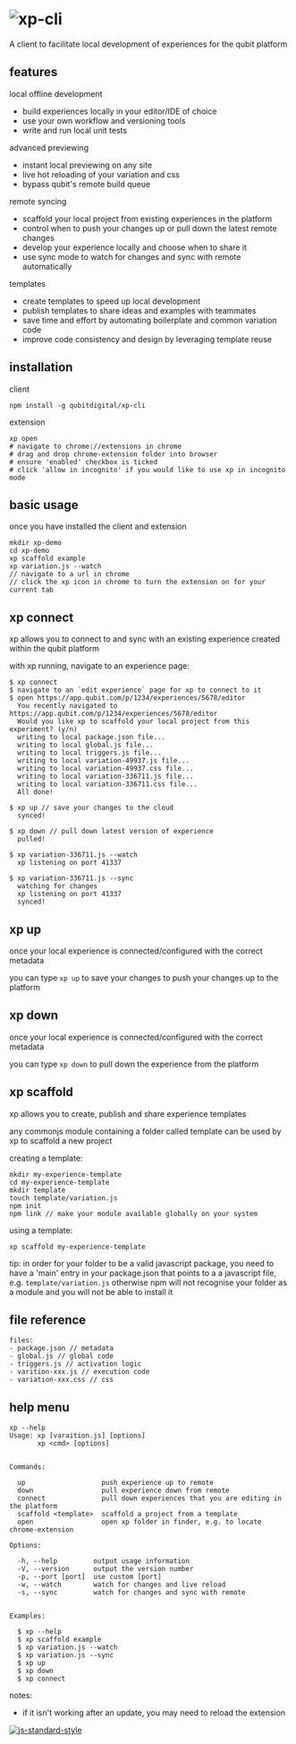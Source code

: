 # ![xp-cli](https://cloud.githubusercontent.com/assets/640611/18666410/a11b3394-7f23-11e6-99b5-5cbbca6da27f.png)

A client to facilitate local development of experiences for the qubit platform

## features

local offline development
- build experiences locally in your editor/IDE of choice
- use your own workflow and versioning tools
- write and run local unit tests

advanced previewing
- instant local previewing on any site
- live hot reloading of your variation and css
- bypass qubit's remote build queue

remote syncing
- scaffold your local project from existing experiences in the platform
- control when to push your changes up or pull down the latest remote changes
- develop your experience locally and choose when to share it
- use sync mode to watch for changes and sync with remote automatically

templates
- create templates to speed up local development
- publish templates to share ideas and examples with teammates
- save time and effort by automating boilerplate and common variation code
- improve code consistency and design by leveraging template reuse


## installation

client
```
npm install -g qubitdigital/xp-cli
```

extension
```
xp open
# navigate to chrome://extensions in chrome
# drag and drop chrome-extension folder into browser
# ensure 'enabled' checkbox is ticked
# click 'allow in incognito' if you would like to use xp in incognito mode
```

## basic usage

once you have installed the client and extension
```
mkdir xp-demo
cd xp-demo
xp scaffold example
xp variation.js --watch
// navigate to a url in chrome
// click the xp icon in chrome to turn the extension on for your current tab
```

## xp connect

xp allows you to connect to and sync with an existing experience created within the qubit platform

with xp running, navigate to an experience page:
```
$ xp connect
$ navigate to an `edit experience` page for xp to connect to it
$ open https://app.qubit.com/p/1234/experiences/5678/editor
  You recently navigated to https://app.qubit.com/p/1234/experiences/5678/editor
  Would you like xp to scaffold your local project from this experiment? (y/n)
  writing to local package.json file...
  writing to local global.js file...
  writing to local triggers.js file...
  writing to local variation-49937.js file...
  writing to local variation-49937.css file...
  writing to local variation-336711.js file...
  writing to local variation-336711.css file...
  All done!

$ xp up // save your changes to the cloud
  synced!

$ xp down // pull down latest version of experience
  pulled!

$ xp variation-336711.js --watch
  xp listening on port 41337

$ xp variation-336711.js --sync
  watching for changes
  xp listening on port 41337
  synced!
```

## xp up

once your local experience is connected/configured with the correct metadata

you can type ``` xp up ``` to save your changes to push your changes up to the platform

## xp down

once your local experience is connected/configured with the correct metadata

you can type ``` xp down ``` to pull down the experience from the platform

## xp scaffold

xp allows you to create, publish and share experience templates

any commonjs module containing a folder called template can be used by xp to scaffold a new project

creating a template:
```
mkdir my-experience-template
cd my-experience-template
mkdir template
touch template/variation.js
npm init
npm link // make your module available globally on your system
```

using a template:
```
xp scaffold my-experience-template
```

tip:
in order for your folder to be a valid javascript package, you need to have a 'main' entry in your package.json that points to a a javascript file, e.g. ``` template/variation.js ``` otherwise npm will not recognise your folder as a module and you will not be able to install it

## file reference

```
files:
- package.json // metadata
- global.js // global code
- triggers.js // activation logic
- varition-xxx.js // execution code
- variation-xxx.css // css
```

## help menu

```
xp --help
Usage: xp [varaition.js] [options]
       xp <cmd> [options]


Commands:

  up                   push experience up to remote
  down                 pull experience down from remote
  connect              pull down experiences that you are editing in the platform
  scaffold <template>  scaffold a project from a template
  open                 open xp folder in finder, e.g. to locate chrome-extension

Options:

  -h, --help         output usage information
  -V, --version      output the version number
  -p, --port [port]  use custom [port]
  -w, --watch        watch for changes and live reload
  -s, --sync         watch for changes and sync with remote


Examples:

  $ xp --help
  $ xp scaffold example
  $ xp variation.js --watch
  $ xp variation.js --sync
  $ xp up
  $ xp down
  $ xp connect
```

notes:
- if it isn't working after an update, you may need to reload the extension


[![js-standard-style](https://img.shields.io/badge/code%20style-standard-brightgreen.svg)](http://standardjs.com/)

